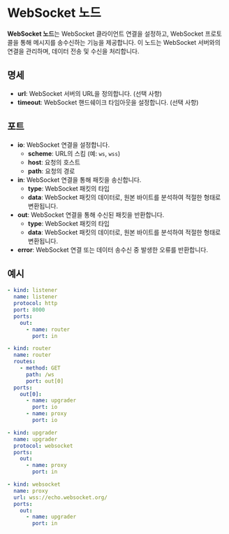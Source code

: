 # WebSocket 노드

**WebSocket 노드**는 WebSocket 클라이언트 연결을 설정하고, WebSocket 프로토콜을 통해 메시지를 송수신하는 기능을 제공합니다. 이 노드는 WebSocket 서버와의 연결을 관리하며, 데이터 전송 및 수신을 처리합니다.

## 명세

- **url**: WebSocket 서버의 URL을 정의합니다. (선택 사항)
- **timeout**: WebSocket 핸드쉐이크 타임아웃을 설정합니다. (선택 사항)

## 포트

- **io**: WebSocket 연결을 설정합니다.
  - **scheme**: URL의 스킴 (예: `ws`, `wss`)
  - **host**: 요청의 호스트
  - **path**: 요청의 경로
- **in**: WebSocket 연결을 통해 패킷을 송신합니다.
  - **type**: WebSocket 패킷의 타입
  - **data**: WebSocket 패킷의 데이터로, 원본 바이트를 분석하여 적절한 형태로 변환됩니다.
- **out**: WebSocket 연결을 통해 수신된 패킷을 반환합니다.
  - **type**: WebSocket 패킷의 타입
  - **data**: WebSocket 패킷의 데이터로, 원본 바이트를 분석하여 적절한 형태로 변환됩니다.
- **error**: WebSocket 연결 또는 데이터 송수신 중 발생한 오류를 반환합니다.

## 예시

```yaml
- kind: listener
  name: listener
  protocol: http
  port: 8000
  ports:
    out:
      - name: router
        port: in

- kind: router
  name: router
  routes:
    - method: GET
      path: /ws
      port: out[0]
  ports:
    out[0]:
      - name: upgrader
        port: io
      - name: proxy
        port: io

- kind: upgrader
  name: upgrader
  protocol: websocket
  ports:
    out:
      - name: proxy
        port: in

- kind: websocket
  name: proxy
  url: wss://echo.websocket.org/
  ports:
    out:
      - name: upgrader
        port: in
```